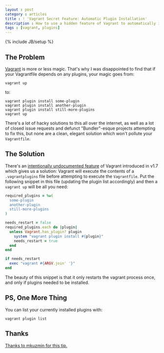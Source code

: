 ```yaml
---
layout : post
category : articles
title : ! 'Vagrant Secret Feature: Automatic Plugin Installation'
description : How to use a hidden feature of Vagrant to automatically install plugins.
tags : [vagrant, plugins]
---
```

{% include JB/setup %}

## The Problem

[Vagrant](https://www.vagrantup.com/) is more or less magic. That's why I was
disappointed to find that if your Vagrantfile depends on any plugins, your
magic goes from:

```
vagrant up
```

to:

```
vagrant plugin install some-plugin
vagrant plugin install another-plugin
vagrant plugin install still-more-plugins
vagrant up
```

There's a lot of hacky solutions to this all over the internet, as well as a
lot of closed issue requests and defunct "Bundler"-esque projects attempting to
fix this, but none are a clean, elegant solution which won't pollute your
`Vagrantfile`.

## The Solution

There's an [intentionally undocumented
feature](https://github.com/mitchellh/vagrant/issues/5035) of Vagrant
introduced in v1.7 which gives us a solution: Vagrant will execute the contents
of a `.vagrantplugins` file before attempting to execute the `Vagrantfile`. Put
the following snippet in this file (updating the plugin list accordingly) and
then a `vagrant up` will be all you need:

```ruby
required_plugins = %w(
  some-plugin
  another-plugin
  still-more-plugins
)

needs_restart = false
required_plugins.each do |plugin|
  unless Vagrant.has_plugin? plugin
    system "vagrant plugin install #{plugin}"
    needs_restart = true
  end
end

if needs_restart
  exec "vagrant #{ARGV.join' '}"
end
```

The beauty of this snippet is that it only restarts the vagrant process once,
and only if plugins needed to be installed.

## PS, One More Thing

You can list your currently installed plugins with:

```
vagrant plugin list
```

## Thanks

[Thanks to mkuzmin for this
tip.](https://github.com/mitchellh/vagrant/issues/4347#issuecomment-92049326)
